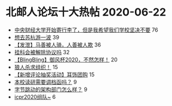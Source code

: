 # 北邮人论坛十大热帖 2020-06-22

- [中央财经大学开始寄行李了，但是我希望我们学校坚决不要](https://bbs.byr.cn/article/Talking/6204168) 76
- [想去苏杭游一波](https://bbs.byr.cn/article/Travel/144314) 39
- [【发泄】马善被人骑，人善被人欺](https://bbs.byr.cn/article/Feeling/3148321) 36
- [挂科会被解除协议吗](https://bbs.byr.cn/article/Job/2093257) 32
- [【BlingBling】御风杯2020，不然怎样！](https://bbs.byr.cn/article/PCGame/132361) 20
- [狼人杀求组织！](https://bbs.byr.cn/article/BoardGame/56265) 15
- [【新增评论抽奖活动】耳饰团购](https://bbs.byr.cn/article/Beauty/331131) 15
- [本校读研需要调档函吗？](https://bbs.byr.cn/article/AimGraduate/1192458) 9
- [字节跳动的架构部门怎么样？](https://bbs.byr.cn/article/WorkLife/1146467) 9
- [icpr2020组队~](https://bbs.byr.cn/article/Paper/41180) 6


